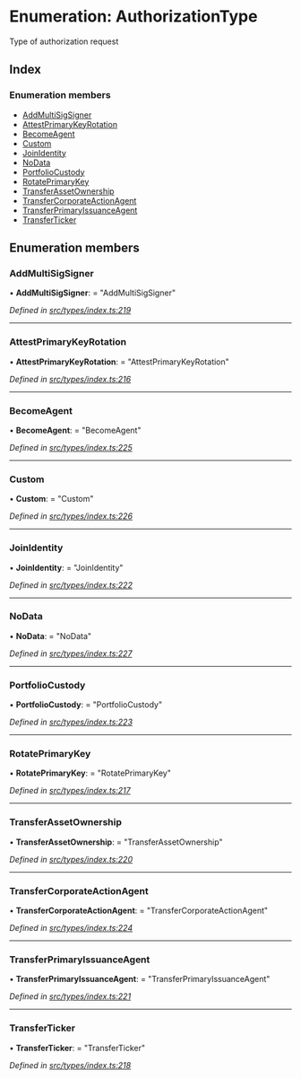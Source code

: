 # Enumeration: AuthorizationType

Type of authorization request

## Index

### Enumeration members

* [AddMultiSigSigner](authorizationtype.md#addmultisigsigner)
* [AttestPrimaryKeyRotation](authorizationtype.md#attestprimarykeyrotation)
* [BecomeAgent](authorizationtype.md#becomeagent)
* [Custom](authorizationtype.md#custom)
* [JoinIdentity](authorizationtype.md#joinidentity)
* [NoData](authorizationtype.md#nodata)
* [PortfolioCustody](authorizationtype.md#portfoliocustody)
* [RotatePrimaryKey](authorizationtype.md#rotateprimarykey)
* [TransferAssetOwnership](authorizationtype.md#transferassetownership)
* [TransferCorporateActionAgent](authorizationtype.md#transfercorporateactionagent)
* [TransferPrimaryIssuanceAgent](authorizationtype.md#transferprimaryissuanceagent)
* [TransferTicker](authorizationtype.md#transferticker)

## Enumeration members

###  AddMultiSigSigner

• **AddMultiSigSigner**: = "AddMultiSigSigner"

*Defined in [src/types/index.ts:219](https://github.com/PolymathNetwork/polymesh-sdk/blob/56921667/src/types/index.ts#L219)*

___

###  AttestPrimaryKeyRotation

• **AttestPrimaryKeyRotation**: = "AttestPrimaryKeyRotation"

*Defined in [src/types/index.ts:216](https://github.com/PolymathNetwork/polymesh-sdk/blob/56921667/src/types/index.ts#L216)*

___

###  BecomeAgent

• **BecomeAgent**: = "BecomeAgent"

*Defined in [src/types/index.ts:225](https://github.com/PolymathNetwork/polymesh-sdk/blob/56921667/src/types/index.ts#L225)*

___

###  Custom

• **Custom**: = "Custom"

*Defined in [src/types/index.ts:226](https://github.com/PolymathNetwork/polymesh-sdk/blob/56921667/src/types/index.ts#L226)*

___

###  JoinIdentity

• **JoinIdentity**: = "JoinIdentity"

*Defined in [src/types/index.ts:222](https://github.com/PolymathNetwork/polymesh-sdk/blob/56921667/src/types/index.ts#L222)*

___

###  NoData

• **NoData**: = "NoData"

*Defined in [src/types/index.ts:227](https://github.com/PolymathNetwork/polymesh-sdk/blob/56921667/src/types/index.ts#L227)*

___

###  PortfolioCustody

• **PortfolioCustody**: = "PortfolioCustody"

*Defined in [src/types/index.ts:223](https://github.com/PolymathNetwork/polymesh-sdk/blob/56921667/src/types/index.ts#L223)*

___

###  RotatePrimaryKey

• **RotatePrimaryKey**: = "RotatePrimaryKey"

*Defined in [src/types/index.ts:217](https://github.com/PolymathNetwork/polymesh-sdk/blob/56921667/src/types/index.ts#L217)*

___

###  TransferAssetOwnership

• **TransferAssetOwnership**: = "TransferAssetOwnership"

*Defined in [src/types/index.ts:220](https://github.com/PolymathNetwork/polymesh-sdk/blob/56921667/src/types/index.ts#L220)*

___

###  TransferCorporateActionAgent

• **TransferCorporateActionAgent**: = "TransferCorporateActionAgent"

*Defined in [src/types/index.ts:224](https://github.com/PolymathNetwork/polymesh-sdk/blob/56921667/src/types/index.ts#L224)*

___

###  TransferPrimaryIssuanceAgent

• **TransferPrimaryIssuanceAgent**: = "TransferPrimaryIssuanceAgent"

*Defined in [src/types/index.ts:221](https://github.com/PolymathNetwork/polymesh-sdk/blob/56921667/src/types/index.ts#L221)*

___

###  TransferTicker

• **TransferTicker**: = "TransferTicker"

*Defined in [src/types/index.ts:218](https://github.com/PolymathNetwork/polymesh-sdk/blob/56921667/src/types/index.ts#L218)*
